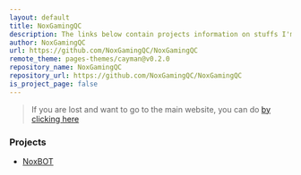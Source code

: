 ```yaml
---
layout: default
title: NoxGamingQC
description: The links below contain projects information on stuffs I'm working on. Enjoy!
author: NoxGamingQC
url: https://github.com/NoxGamingQC/NoxGamingQC
remote_theme: pages-themes/cayman@v0.2.0
repository_name: NoxGamingQC
repository_url: https://github.com/NoxGamingQC/NoxGamingQC
is_project_page: false
---
```


> If you are lost and want to go to the main website, you can do [by clicking here](https://www.noxgamingqc.ca)

### Projects

* [NoxBOT](/NoxBOT)
